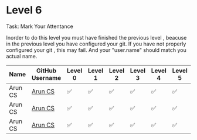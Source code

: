 # Level 6

Task: Mark Your Attentance

Inorder to do this level you must have finished the previous level , beacuse in the previous level you have configured your git. If you have not properly configured your git , this may fail. And your "user.name" should match you actual name.

|Name| GitHub Username|Level 0| Level 1 | Level 2 | Level 3 | Level 4 | Level 5 | Level 6 |
|----|----------------|--------|---------|---------|---------|---------|---------|---------|
|Arun CS| [Arun CS](https://github.com/aruncs31s) | ✅ | ✅ | ✅ | ✅ | ✅ | ✅ |✅ |
|Arun CS| [Arun CS](https://github.com/aruncs31s) | ✅ | ✅ | ✅ | ✅ | ✅ | ✅ |✅ |
|Arun CS| [Arun CS](https://github.com/aruncs31s) | ✅ | ✅ | ✅ | ✅ | ✅ | ✅ |✅ |
